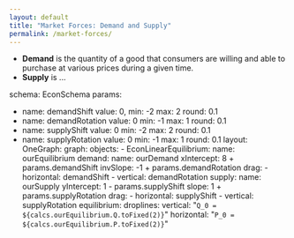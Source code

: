 ```yaml
---
layout: default
title: "Market Forces: Demand and Supply"
permalink: /market-forces/
---
```


* **Demand** is the quantity of a good that consumers are willing and able to purchase at various prices during a given time.
* **Supply** is ...

<div class="kg-container">

schema: EconSchema
params:
- name: demandShift
  value: 0,
  min: -2
  max: 2
  round: 0.1
- name: demandRotation
  value: 0
  min: -1
  max: 1
  round: 0.1
- name: supplyShift
  value: 0
  min: -2
  max: 2
  round: 0.1
- name: supplyRotation
  value: 0
  min: -1
  max: 1
  round: 0.1
layout:
  OneGraph:
    graph:
      objects:
      - EconLinearEquilibrium:
          name: ourEquilibrium
          demand:
            name: ourDemand
            xIntercept: 8 + params.demandShift
            invSlope: -1 + params.demandRotation
            drag:
            - horizontal: demandShift
            - vertical: demandRotation
          supply:
            name: ourSupply
            yIntercept: 1 - params.supplyShift
            slope: 1 + params.supplyRotation
            drag:
              - horizontal: supplyShift
              - vertical: supplyRotation
          equilibrium:
            droplines:
              vertical: "`Q_0 = ${calcs.ourEquilibrium.Q.toFixed(2)}`"
              horizontal: "`P_0 = ${calcs.ourEquilibrium.P.toFixed(2)}`"

</div>
